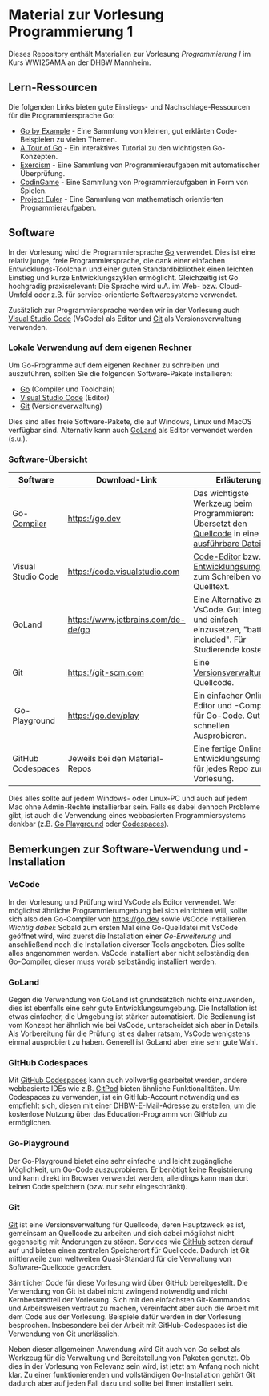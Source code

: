 # Material zur Vorlesung Programmierung 1

Dieses Repository enthält Materialien zur Vorlesung _Programmierung I_
im Kurs WWI25AMA an der DHBW Mannheim.

## Lern-Ressourcen

Die folgenden Links bieten gute Einstiegs- und Nachschlage-Ressourcen für die Programmiersprache Go:

- [Go by Example](https://gobyexample.com) - Eine Sammlung von kleinen, gut erklärten Code-Beispielen zu vielen Themen.
- [A Tour of Go](https://tour.golang.org) - Ein interaktives Tutorial zu den wichtigsten Go-Konzepten.
- [Exercism](https://exercism.org) - Eine Sammlung von Programmieraufgaben mit automatischer Überprüfung.
- [CodinGame](https://www.codingame.com) - Eine Sammlung von Programmieraufgaben in Form von Spielen.
- [Project Euler](https://projecteuler.net) - Eine Sammlung von mathematisch orientierten Programmieraufgaben.

## Software

In der Vorlesung wird die Programmiersprache [Go](https://go.dev) verwendet.
Dies ist eine relativ junge, freie Programmiersprache, die dank einer einfachen
Entwicklungs-Toolchain und einer guten Standardbibliothek einen leichten Einstieg
und kurze Entwicklungszyklen ermöglicht.
Gleichzeitig ist Go hochgradig praxisrelevant:
Die Sprache wird u.A. im Web- bzw. Cloud-Umfeld oder z.B. für
service-orientierte Softwaresysteme verwendet.

Zusätzlich zur Programmiersprache werden wir in der Vorlesung auch
[Visual Studio Code](https://code.visualstudio.com) (VsCode) als Editor
und [Git](https://git-scm.com) als Versionsverwaltung verwenden.

### Lokale Verwendung auf dem eigenen Rechner

Um Go-Programme auf dem eigenen Rechner zu schreiben und auszuführen, sollten
Sie die folgenden Software-Pakete installieren:

- [Go](https://go.dev) (Compiler und Toolchain)
- [Visual Studio Code](https://code.visualstudio.com) (Editor)
- [Git](https://git-scm.com) (Versionsverwaltung)

Dies sind alles freie Software-Pakete, die auf Windows, Linux und MacOS
verfügbar sind. Alternativ kann auch [GoLand](https://www.jetbrains.com/de-de/go) als
Editor verwendet werden (s.u.).

### Software-Übersicht

| Software | Download-Link | Erläuterung
| --- | --- | ---
| Go-[Compiler](https://de.wikipedia.org/wiki/Compiler) | <https://go.dev>                     | Das wichtigste Werkzeug beim Programmieren: Übersetzt den [Quellcode](https://de.wikipedia.org/wiki/Quelltext) in eine [ausführbare Datei](https://de.wikipedia.org/wiki/Ausf%C3%BChrbare_Datei).
| Visual Studio Code                                    | <https://code.visualstudio.com>      | [Code-Editor](https://de.wikipedia.org/wiki/Editor_(Software)) bzw. [Entwicklungsumgebung](https://de.wikipedia.org/wiki/Integrierte_Entwicklungsumgebung) zum Schreiben von Quelltext.
| GoLand                                                | <https://www.jetbrains.com/de-de/go> | Eine Alternative zu VsCode. Gut integriert und einfach einzusetzen, "batteries included". Für Studierende kostenlos.
| Git                                                   | <https://git-scm.com>                | Eine [Versionsverwaltung](https://de.wikipedia.org/wiki/Versionsverwaltung) für Quellcode.
| Go-Playground                                         | <https://go.dev/play>                | Ein einfacher Online-Editor und -Compiler für Go-Code. Gut zum schnellen Ausprobieren.
| GitHub Codespaces                                                | Jeweils bei den Material-Repos                 | Eine fertige Online-Entwicklungsumgebung für jedes Repo zur Vorlesung.

Dies alles sollte auf jedem Windows- oder Linux-PC und auch auf jedem Mac
ohne Admin-Rechte installierbar sein.
Falls es dabei dennoch Probleme gibt, ist auch die Verwendung eines webbasierten
Programmiersystems denkbar (z.B. [Go Playground](https://go.dev/play) oder [Codespaces](https://github.com/features/codespaces)).

## Bemerkungen zur Software-Verwendung und -Installation

### VsCode

In der Vorlesung und Prüfung wird VsCode als Editor verwendet. Wer möglichst ähnliche Programmierumgebung bei sich einrichten will,
sollte sich also den Go-Compiler von <https://go.dev> sowie VsCode installieren.
_Wichtig dabei_: Sobald zum ersten Mal eine Go-Quelldatei mit VsCode geöffnet wird, wird zuerst die Installation einer _Go-Erweiterung_
und anschließend noch die Installation diverser Tools angeboten. Dies sollte alles angenommen werden.
VsCode installiert aber nicht selbständig den Go-Compiler, dieser muss vorab selbständig installiert werden.

### GoLand

Gegen die Verwendung von GoLand ist grundsätzlich nichts einzuwenden, dies ist ebenfalls eine sehr gute Entwicklungsumgebung.
Die Installation ist etwas einfacher, die Umgebung ist stärker automatisiert. Die Bedienung ist vom Konzept her ähnlich wie bei VsCode,
unterscheidet sich aber in Details.
Als Vorbereitung für die Prüfung ist es daher ratsam, VsCode wenigstens einmal ausprobiert zu haben.
Generell ist GoLand aber eine sehr gute Wahl.

### GitHub Codespaces

Mit [GitHub Codespaces](https://github.com/features/codespaces) kann auch vollwertig gearbeitet werden,
andere webbasierte IDEs wie z.B. [GitPod](https://www.gitpod.io) bieten ähnliche Funktionalitäten.
Um Codespaces zu verwenden, ist ein GitHub-Account notwendig und es empfiehlt sich,
diesen mit einer DHBW-E-Mail-Adresse zu erstellen, um die kostenlose Nutzung
über das Education-Programm von GitHub zu ermöglichen.

### Go-Playground

Der Go-Playground bietet eine sehr einfache und leicht zugängliche Möglichkeit,
um Go-Code auszuprobieren. Er benötigt keine Registrierung und kann direkt im Browser
verwendet werden, allerdings kann man dort keinen Code speichern (bzw. nur sehr eingeschränkt).

### Git

[Git](https://git-scm.com) ist eine Versionsverwaltung für Quellcode, deren Hauptzweck es ist, gemeinsam  an Quellcode zu arbeiten und sich dabei
möglichst nicht gegenseitig mit Änderungen zu stören.
Services wie [GitHub](https://github.com) setzen darauf auf und bieten einen zentralen Speicherort für Quellcode.
Dadurch ist Git mittlerweile zum weltweiten Quasi-Standard für die Verwaltung von Software-Quellcode geworden.

Sämtlicher Code für diese Vorlesung wird über GitHub bereitgestellt.
Die Verwendung von Git ist dabei nicht zwingend notwendig und nicht Kernbestandteil der Vorlesung.
Sich mit den einfachsten Git-Kommandos und Arbeitsweisen vertraut zu machen, vereinfacht aber auch die Arbeit mit dem Code aus der Vorlesung.
Beispiele dafür werden in der Vorlesung besprochen.
Insbesondere bei der Arbeit mit GitHub-Codespaces ist die Verwendung von Git unerlässlich.

Neben dieser allgemeinen Anwendung wird Git auch von Go selbst als Werkzeug für die Verwaltung und Bereitstellung von
Paketen genutzt. Ob dies in der Vorlesung von Relevanz sein wird, ist jetzt am Anfang noch nicht klar.
Zu einer funktionierenden und vollständigen Go-Installation gehört Git dadurch aber auf jeden Fall dazu und sollte bei Ihnen installiert sein.
